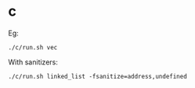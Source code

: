 # c

Eg:
```
./c/run.sh vec
```

With sanitizers:
```
./c/run.sh linked_list -fsanitize=address,undefined
```
